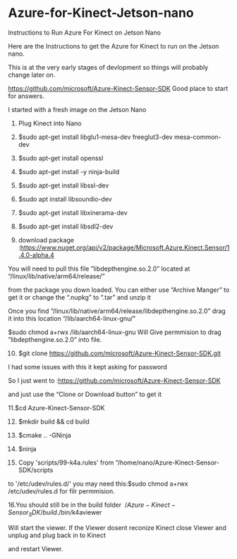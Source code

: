 # Azure-for-Kinect-Jetson-nano
Instructions to Run Azure For Kinect on Jetson Nano

Here are the Instructions to get the Azure for Kinect to run on the Jetson nano.

This is at the very early stages of devlopment so things will probably change later on.

https://github.com/microsoft/Azure-Kinect-Sensor-SDK Good place to start for  answers.

I started with a fresh image on the Jetson Nano


1. Plug Kinect into Nano

2. $sudo apt-get install libglu1-mesa-dev freeglut3-dev mesa-common-dev

3. $sudo apt-get install openssl

4. $sudo apt-get install -y ninja-build

5. $sudo apt-get install libssl-dev

6. $sudo apt install libsoundio-dev

7. $sudo apt-get install libxinerama-dev

8. $sudo apt-get install libsdl2-dev

9. download package :https://www.nuget.org/api/v2/package/Microsoft.Azure.Kinect.Sensor/1.4.0-alpha.4

You will need to pull this file ”libdepthengine.so.2.0” located at “/linux/lib/native/arm64/release/”

from the package you down loaded. You can either use “Archive Manger” to get it or change the “.nupkg” to “.tar” and unzip it

Once you find  “/linux/lib/native/arm64/release/libdepthengine.so.2.0” drag it into this location “/lib/aarch64-linux-gnu/"

$sudo chmod a+rwx /lib/aarch64-linux-gnu    Will Give permmision to drag ”libdepthengine.so.2.0” into file.

10. $git clone https://github.com/microsoft/Azure-Kinect-Sensor-SDK.git

I had some issues with this it kept asking for password 

So I just went to :https://github.com/microsoft/Azure-Kinect-Sensor-SDK

and just use the “Clone or Download button” to get it

11.$cd Azure-Kinect-Sensor-SDK

12. $mkdir build && cd build

13. $cmake .. -GNinja

14. $ninja

15. Copy 'scripts/99-k4a.rules' from “/home/nano/Azure-Kinect-Sensor-SDK/scripts 

to '/etc/udev/rules.d/' you may need this:$sudo chmod a+rwx  /etc/udev/rules.d  for filr permmision.

16.You should still be in the build folder $~/Azure-Kinect-Sensor_SDK/build$./bin/k4aviewer

Will start the viewer. If the Viewer dosent reconize Kinect close Viewer and unplug and plug back in to  Kinect 

and restart Viewer.










